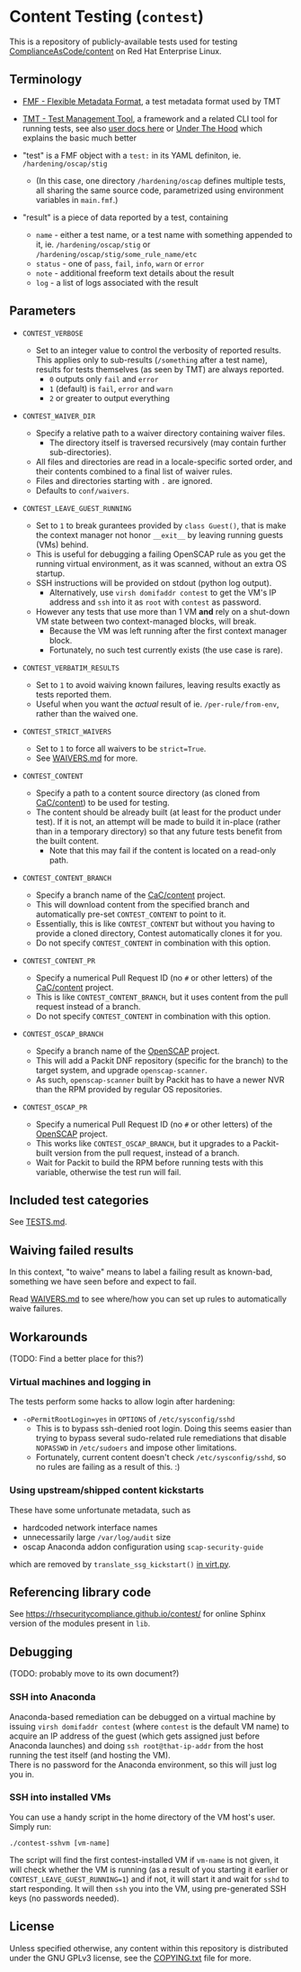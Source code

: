 # Content Testing (`contest`)

This is a repository of publicly-available tests used for testing
[ComplianceAsCode/content](https://github.com/ComplianceAsCode/content/)
on Red Hat Enterprise Linux.

## Terminology

- [FMF - Flexible Metadata Format](https://github.com/teemtee/fmf/), a test
  metadata format used by TMT
- [TMT - Test Management Tool](https://github.com/teemtee/tmt/), a framework
  and a related CLI tool for running tests, see also
  [user docs here](https://tmt.readthedocs.io/en/stable/) or
  [Under The Hood](https://tmt.readthedocs.io/en/stable/guide.html#under-the-hood)
  which explains the basic much better

- "test" is a FMF object with a `test:` in its YAML definiton, ie.
  `/hardening/oscap/stig`
  - (In this case, one directory `/hardening/oscap` defines multiple tests,
    all sharing the same source code, parametrized using environment variables
    in `main.fmf`.)

- "result" is a piece of data reported by a test, containing
  - `name` - either a test name, or a test name with something appended to it,
    ie. `/hardening/oscap/stig` or `/hardening/oscap/stig/some_rule_name/etc`
  - `status` - one of `pass`, `fail`, `info`, `warn` or `error`
  - `note` - additional freeform text details about the result
  - `log` - a list of logs associated with the result

## Parameters

- `CONTEST_VERBOSE`
  - Set to an integer value to control the verbosity of reported results.
    This applies only to sub-results (`/something` after a test name), results
    for tests themselves (as seen by TMT) are always reported.
    - `0` outputs only `fail` and `error`
    - `1` (default) is `fail`, `error` and `warn`
    - `2` or greater to output everything

- `CONTEST_WAIVER_DIR`
  - Specify a relative path to a waiver directory containing waiver files.
    - The directory itself is traversed recursively (may contain further
      sub-directories).
  - All files and directories are read in a locale-specific sorted order,
    and their contents combined to a final list of waiver rules.
  - Files and directories starting with `.` are ignored.
  - Defaults to `conf/waivers`.

- `CONTEST_LEAVE_GUEST_RUNNING`
  - Set to `1` to break gurantees provided by `class Guest()`, that is make the
    context manager not honor `__exit__` by leaving running guests (VMs) behind.
  - This is useful for debugging a failing OpenSCAP rule as you get the running
    virtual environment, as it was scanned, without an extra OS startup.
  - SSH instructions will be provided on stdout (python log output).
    - Alternatively, use `virsh domifaddr contest` to get the VM's IP address
      and `ssh` into it as `root` with `contest` as password.
  - However any tests that use more than 1 VM **and** rely on a shut-down VM
    state between two context-managed blocks, will break.
    - Because the VM was left running after the first context manager block.
    - Fortunately, no such test currently exists (the use case is rare).

- `CONTEST_VERBATIM_RESULTS`
  - Set to `1` to avoid waiving known failures, leaving results exactly as
    tests reported them.
  - Useful when you want the *actual* result of ie. `/per-rule/from-env`,
    rather than the waived one.

- `CONTEST_STRICT_WAIVERS`
  - Set to `1` to force all waivers to be `strict=True`.
  - See [WAIVERS.md](docs/WAIVERS.md) for more.

- `CONTEST_CONTENT`
  - Specify a path to a content source directory (as cloned from
    [CaC/content](https://github.com/ComplianceAsCode/content/)) to be used
    for testing.
  - The content should be already built (at least for the product under test).
    If it is not, an attempt will be made to build it in-place (rather than
    in a temporary directory) so that any future tests benefit from the built
    content.
    - Note that this may fail if the content is located on a read-only path.

- `CONTEST_CONTENT_BRANCH`
  - Specify a branch name of the
    [CaC/content](https://github.com/ComplianceAsCode/content/) project.
  - This will download content from the specified branch and automatically
    pre-set `CONTEST_CONTENT` to point to it.
  - Essentially, this is like `CONTEST_CONTENT` but without you having to
    provide a cloned directory, Contest automatically clones it for you.
  - Do not specify `CONTEST_CONTENT` in combination with this option.

- `CONTEST_CONTENT_PR`
  - Specify a numerical Pull Request ID (no `#` or other letters) of the
    [CaC/content](https://github.com/ComplianceAsCode/content/) project.
  - This is like `CONTEST_CONTENT_BRANCH`, but it uses content from the
    pull request instead of a branch.
  - Do not specify `CONTEST_CONTENT` in combination with this option.

- `CONTEST_OSCAP_BRANCH`
  - Specify a branch name of the
    [OpenSCAP](https://github.com/OpenSCAP/openscap/) project.
  - This will add a Packit DNF repository (specific for the branch) to
    the target system, and upgrade `openscap-scanner`.
  - As such, `openscap-scanner` built by Packit has to have a newer NVR
    than the RPM provided by regular OS repositories.

- `CONTEST_OSCAP_PR`
  - Specify a numerical Pull Request ID (no `#` or other letters) of the
    [OpenSCAP](https://github.com/OpenSCAP/openscap/) project.
  - This works like `CONTEST_OSCAP_BRANCH`, but it upgrades to a Packit-built
    version from the pull request, instead of a branch.
  - Wait for Packit to build the RPM before running tests with this variable,
    otherwise the test run will fail.

## Included test categories

See [TESTS.md](docs/TESTS.md).

## Waiving failed results

In this context, "to waive" means to label a failing result as known-bad,
something we have seen before and expect to fail.

Read [WAIVERS.md](docs/WAIVERS.md) to see where/how you can set up rules to
automatically waive failures.

## Workarounds

(TODO: Find a better place for this?)

### Virtual machines and logging in

The tests perform some hacks to allow login after hardening:

- `-oPermitRootLogin=yes` in `OPTIONS` of `/etc/sysconfig/sshd`
  - This is to bypass ssh-denied root login. Doing this seems easier than trying
    to bypass several sudo-related rule remediations that disable `NOPASSWD`
    in `/etc/sudoers` and impose other limitations.
  - Fortunately, current content doesn't check `/etc/sysconfig/sshd`, so no
    rules are failing as a result of this. :)

### Using upstream/shipped content kickstarts

These have some unfortunate metadata, such as

- hardcoded network interface names
- unnecessarily large `/var/log/audit` size
- oscap Anaconda addon configuration using `scap-security-guide`

which are removed by `translate_ssg_kickstart()` [in virt.py](lib/virt.py).

## Referencing library code

See https://rhsecuritycompliance.github.io/contest/ for online Sphinx version
of the modules present in `lib`.

## Debugging

(TODO: probably move to its own document?)

### SSH into Anaconda

Anaconda-based remediation can be debugged on a virtual machine by issuing
`virsh domifaddr contest` (where `contest` is the default VM name) to acquire
an IP address of the guest (which gets assigned just before Anaconda launches)
and doing `ssh root@that-ip-addr` from the host running the test itself (and
hosting the VM).  
There is no password for the Anaconda environment, so this will just log you in.

### SSH into installed VMs

You can use a handy script in the home directory of the VM host's user.  
Simply run:

```
./contest-sshvm [vm-name]
```

The script will find the first contest-installed VM if `vm-name` is not given,
it will check whether the VM is running (as a result of you starting it earlier
or `CONTEST_LEAVE_GUEST_RUNNING=1`) and if not, it will start it and wait for
`sshd` to start responding. It will then `ssh` you into the VM, using
pre-generated SSH keys (no passwords needed).

## License

Unless specified otherwise, any content within this repository is distributed
under the GNU GPLv3 license, see the [COPYING.txt](COPYING.txt) file for more.
